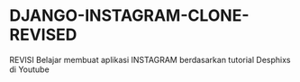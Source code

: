 # DJANGO-INSTAGRAM-CLONE-REVISED
REVISI Belajar membuat aplikasi INSTAGRAM berdasarkan tutorial Desphixs di Youtube

